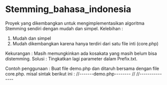 # Stemming_bahasa_indonesia
Proyek yang dikembangkan untuk mengimplementasikan algoritma Stemming sendiri dengan mudah dan simpel. 
Kelebihan : 
1. Mudah dan simpel 
2. Mudah dikembangkan karena hanya terdiri dari satu file inti (core.php)

Kekurangan : 
Masih memungkinkan ada kosakata yang masih belum bisa distemming. 
Solusi : Tingkatkan lagi parameter dalam Prefix.txt.

Contoh penggunaan : 
Buat file demo.php dan ditaruh bersama dengan file core.php. misal  sintak berikut ini : 
//-------demo.php--------
// <?php 
//   include("core.php");
//   $input_kata = "Menyesuaikan";
//   echo stem($input_kata); 
// ?>
//---------------


